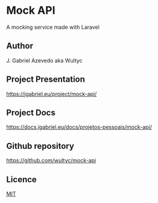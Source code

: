 # Mock API
A mocking service made with Laravel

## Author
J. Gabriel Azevedo aka Wultyc

## Project Presentation
https://jgabriel.eu/project/mock-api/

## Project Docs
https://docs.jgabriel.eu/docs/projetos-pessoais/mock-api/

## Github repository
https://github.com/wultyc/mock-api

## Licence
[MIT](https://github.com/Wultyc/mock-api/blob/master/LICENSE)
